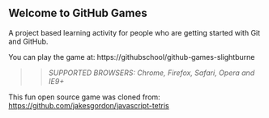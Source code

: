 ## Welcome to GitHub Games

A project based learning activity for people who are getting started with Git and GitHub.


You can play the game at: https://githubschool/github-games-slightburne 


>> _*SUPPORTED BROWSERS*: Chrome, Firefox, Safari, Opera and IE9+_

This fun open source game was cloned from: https://github.com/jakesgordon/javascript-tetris
